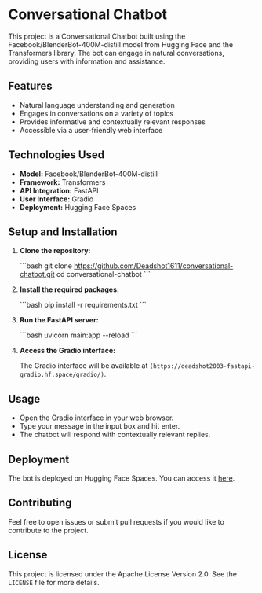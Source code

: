 # Conversational Chatbot

This project is a Conversational Chatbot built using the Facebook/BlenderBot-400M-distill model from Hugging Face and the Transformers library. The bot can engage in natural conversations, providing users with information and assistance.

## Features

- Natural language understanding and generation
- Engages in conversations on a variety of topics
- Provides informative and contextually relevant responses
- Accessible via a user-friendly web interface

## Technologies Used

- **Model:** Facebook/BlenderBot-400M-distill
- **Framework:** Transformers
- **API Integration:** FastAPI
- **User Interface:** Gradio
- **Deployment:** Hugging Face Spaces

## Setup and Installation

1. **Clone the repository:**

    \`\`\`bash
    git clone https://github.com/Deadshot1611/conversational-chatbot.git
    cd conversational-chatbot
    \`\`\`

2. **Install the required packages:**

    \`\`\`bash
    pip install -r requirements.txt
    \`\`\`

3. **Run the FastAPI server:**

    \`\`\`bash
    uvicorn main:app --reload
    \`\`\`

4. **Access the Gradio interface:**

    The Gradio interface will be available at `(https://deadshot2003-fastapi-gradio.hf.space/gradio/)`.

## Usage

- Open the Gradio interface in your web browser.
- Type your message in the input box and hit enter.
- The chatbot will respond with contextually relevant replies.

## Deployment

The bot is deployed on Hugging Face Spaces. You can access it [here](https://deadshot2003-fastapi-gradio.hf.space/gradio/).

## Contributing

Feel free to open issues or submit pull requests if you would like to contribute to the project.

## License

This project is licensed under the Apache License Version 2.0. See the `LICENSE` file for more details.

